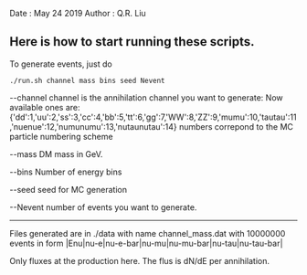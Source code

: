 Date    : May 24 2019
Author  : Q.R. Liu

Here is how to start running these scripts.
-----------------------------------------------
To generate events, just do 
```
./run.sh channel mass bins seed Nevent
```
--channel
channel is the annihilation channel you want to generate:
Now available ones are:
{'dd':1,'uu':2,'ss':3,'cc':4,'bb':5,'tt':6,'gg':7,'WW':8,'ZZ':9,'mumu':10,'tautau':11,'nuenue':12,'numunumu':13,'nutaunutau':14}
numbers correpond to the MC particle numbering scheme

--mass
DM mass in GeV.

--bins
Number of energy bins

--seed
seed for MC generation 

--Nevent
number of events you want to generate.

------------------------------------------------
Files generated are in ./data with name channel_mass.dat with 10000000 events in form 
|Enu|nu-e|nu-e-bar|nu-mu|nu-mu-bar|nu-tau|nu-tau-bar|

Only fluxes at the production here. The flus is dN/dE per annihilation.
